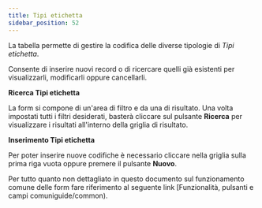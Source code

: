 ```yaml
---
title: Tipi etichetta
sidebar_position: 52
---
```


La tabella permette di gestire la codifica delle diverse tipologie di *Tipi etichetta*.

Consente di inserire nuovi record o di ricercare quelli già esistenti per visualizzarli, modificarli oppure cancellarli.

**Ricerca Tipi etichetta**

La form si compone di un'area di filtro e da una di risultato. Una volta impostati tutti i filtri desiderati, basterà cliccare sul pulsante **Ricerca** per visualizzare i risultati all'interno della griglia di risultato.

**Inserimento Tipi etichetta**

Per poter inserire nuove codifiche è necessario cliccare nella griglia sulla prima riga vuota oppure premere il pulsante **Nuovo**.

Per tutto quanto non dettagliato in questo documento sul funzionamento comune delle form fare riferimento al seguente link [Funzionalità, pulsanti e campi comuniguide/common).